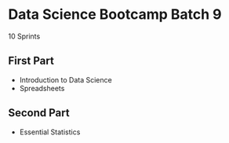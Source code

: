 # Data Science Bootcamp Batch 9

10 Sprints

## First Part
- Introduction to Data Science
- Spreadsheets
  
## Second Part
- Essential Statistics
